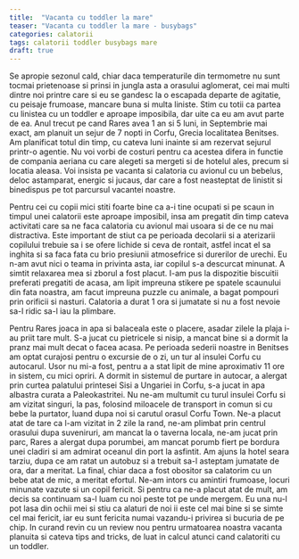 ```yaml
---
title:  "Vacanta cu toddler la mare"
teaser: "Vacanta cu toddler la mare - busybags"
categories: calatorii
tags: calatorii toddler busybags mare
draft: true
---
```


Se apropie sezonul cald, chiar daca temperaturile din termometre nu sunt tocmai prietenoase si prinsi in jungla asta a orasului aglomerat, cei mai multi dintre noi printre care si eu se gandesc la o escapada departe de agitatie, cu peisaje frumoase, mancare buna si multa liniste. Stim cu totii ca partea cu linistea cu un toddler e aproape imposibila, dar uite ca eu am avut parte de ea.
Anul trecut pe cand Rares avea 1 an si 5 luni, in Septembrie mai exact, am planuit un sejur de 7 nopti in Corfu, Grecia localitatea Benitses.
Am planificat totul din timp, cu cateva luni inainte si am rezervat sejurul printr-o agentie.
Nu voi vorbi de costuri pentru ca acestea difera in functie de compania aeriana cu care alegeti sa mergeti si de hotelul ales, precum si locatia aleasa. Voi insista pe vacanta si calatoria cu avionul cu un bebelus, deloc astamparat, energic si jucaus, dar care a fost neasteptat de linistit si binedispus pe tot parcursul vacantei noastre.

Pentru cei cu copii mici stiti foarte bine ca a-i tine ocupati si pe scaun in timpul unei calatorii este aproape imposibil, insa am pregatit din timp cateva activitati care sa ne faca calatoria cu avionul mai usoara si de ce nu mai distractiva.
Este important de stiut ca pe perioada decolarii si a aterizarii copilului trebuie sa i se ofere lichide si ceva de rontait, astfel incat el sa inghita si sa faca fata cu brio presiunii atmosefrice si durerilor de urechi.
Eu n-am avut nici o teama in privinta asta, iar copilul s-a descurcat minunat. A simtit relaxarea mea si zborul a fost placut.
I-am pus la dispozitie biscuitii preferati pregatiti de acasa, am lipit impreuna stikere pe spatele scaunului din fata noastra, am facut impreuna puzzle cu animale, a bagat pompouri prin orificii si nasturi. Calatoria a durat 1 ora si jumatate si nu a fost nevoie sa-l ridic sa-l iau la plimbare. 

Pentru Rares joaca in apa si balaceala este o placere, asadar zilele la plaja i-au priit tare mult. S-a jucat cu pietricele si nisip, a mancat bine si a dormit la pranz mai mult decat o facea acasa.
Pe perioada sederii noastre in Benitses am optat curajosi pentru o excursie de o zi, un tur al insulei Corfu cu autocarul. 
Usor nu mi-a fost, pentru a a stat lipit de mine aproximativ 11 ore in sistem, cu mici opriri. A dormit in sistemul de purtare in autocar, a alergat prin curtea palatului printesei Sisi a Ungariei in Corfu, s-a jucat in apa albastra curata a Paleokastritei. 
Nu ne-am multumit cu turul insulei Corfu si am vizitat singuri, la pas, folosind miloacele de transport in comun si cu bebe la purtator, luand dupa noi si carutul orasul Corfu Town. Ne-a placut atat de tare ca l-am vizitat in 2 zile la rand, ne-am plimbat prin centrul orasului dupa suveniruri, am mancat la o taverna locala, ne-am jucat prin parc, Rares a alergat dupa porumbei, am mancat porumb fiert pe bordura unei cladiri si am admirat oceanul din port la asfintit. Am ajuns la hotel seara tarziu, dupa ce am ratat un autobuz si a trebuit sa-l asteptam jumatate de ora, dar a meritat.
La final, chiar daca a fost obositor sa calatorim cu un bebe atat de mic, a meritat efortul. Ne-am intors cu amintiri frumoase, locuri minunate vazute si un copil fericit.
Si pentru ca ne-a placut atat de mult, am decis sa continuam sa-l luam cu noi peste tot pe unde mergem. Eu una nu-l pot lasa din ochii mei si stiu ca alaturi de noi ii este cel mai bine si se simte cel mai fericit, iar eu sunt fericita numai vazandu-i privirea si bucuria de pe chip.
In curand revin cu un review nou pentru urmatoarea noastra vacanta planuita si cateva tips and tricks, de luat in calcul atunci cand calatoriti cu un toddler.

